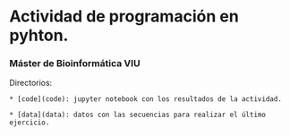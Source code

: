 # Actividad de programación en pyhton.

### Máster de Bioinformática VIU

Directorios:
    
    * [code](code): jupyter notebook con los resultados de la actividad.
    
    * [data](data): datos con las secuencias para realizar el último ejercicio.
